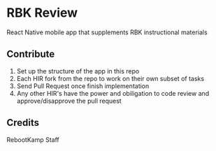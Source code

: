 # RBK Review

React Native mobile app that supplements RBK instructional materials

## Contribute

1. Set up the structure of the app in this repo
2. Each HIR fork from the repo to work on their own subset of tasks
3. Send Pull Request once finish implementation
4. Any other HIR's have the power and obiligation to code review and approve/disapprove the pull request

## Credits

RebootKamp Staff

